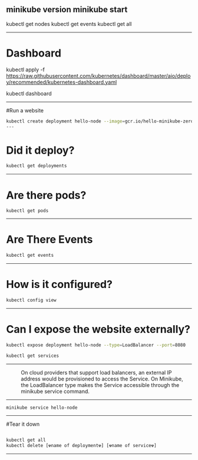 minikube version
minikube start
---

kubectl get nodes
kubectl get events
kubectl get all

---
# Dashboard
kubectl apply -f https://raw.githubusercontent.com/kubernetes/dashboard/master/aio/deploy/recommended/kubernetes-dashboard.yaml


kubectl dashboard


---

#Run a website
```bash
kubectl create deployment hello-node --image=gcr.io/hello-minikube-zero-install/hello-node
---
```
# Did it deploy?
```sh
kubectl get deployments
```
---

# Are there pods?
```docker  
kubectl get pods
```
---

# Are There Events
```sh
kubectl get events
```

---
# How is it configured?
```sh
kubectl config view
```
---
# Can I expose the website externally?
```sh
kubectl expose deployment hello-node --type=LoadBalancer --port=8080

kubectl get services

```
---
<menu> On cloud providers that support load balancers, an external IP address would be provisioned to access the Service. On Minikube, the LoadBalancer type makes the Service accessible through the minikube service command. 
</menu>

---
```sh
minikube service hello-node
```
---
#Tear it down
```sh

kubectl get all
kubectl delete [☢️️️name of deployment☢️️️] [☢️️️name of service☢️️]

```
---